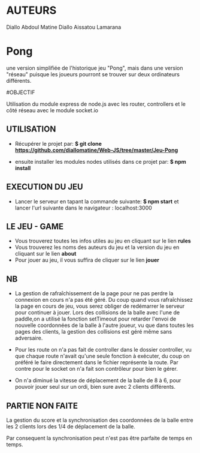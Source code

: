 # AUTEURS

Diallo Abdoul Matine
Diallo Aissatou Lamarana


# Pong

une version simplifiée de l'historique jeu "Pong", mais dans une version "réseau" puisque les joueurs pourront se trouver sur deux ordinateurs différents.

#OBJECTIF

Utilisation du module express de node.js avec les router, controllers et le côté réseau avec le module socket.io


## UTILISATION

* Récupérer le projet par:
**$ git clone https://github.com/diallomatine/Web-JS/tree/master/Jeu-Pong**


* ensuite installer les modules nodes utilisés dans ce projet par:
**$ npm install**



## EXECUTION DU JEU

* Lancer le serveur en tapant la commande suivante:
**$  npm start**
et lancer l'url suivante dans le navigateur : localhost:3000

## LE JEU - GAME

* Vous trouverez toutes les infos utiles au jeu en cliquant sur le lien **rules**
* Vous trouverez les noms des auteurs du jeu et la version du jeu en cliquant sur le lien **about**
* Pour jouer au jeu, il vous suffira de cliquer sur le lien **jouer**

## NB

* La gestion de rafraîchissement de la page pour ne pas perdre
la connexion en cours n'a pas été géré. Du coup quand vous rafraîchissez la page en cours de jeu, vous serez obliger de redémarrer le serveur pour continuer à jouer.
Lors des collisions de la balle avec l'une de paddle,on a utilisé la fonction setTimeout pour retarder l'envoi de nouvelle coordonnées de la balle à l'autre joueur, vu que dans toutes les pages des clients, la gestion des collisions est géré même sans adversaire.

* Pour les route on n'a pas fait de controller dans le dossier controller, vu que chaque route n'avait qu'une seule fonction à exécuter, du coup on préféré le faire directement dans le fichier représente la route. Par contre pour le socket on n'a fait son contrôleur pour bien le gérer.

* On n'a diminué la vitesse de déplacement de la balle de 8 à 6,
pour pouvoir jouer seul sur un ordi, bien sure avec 2 clients différents.

## PARTIE NON FAITE
La gestion du score et la synchronisation des coordonnées de la balle entre les 2 clients lors des 1/4 de déplacement de la balle.

Par consequent la synchronisation peut n'est pas être parfaite de temps en temps.
